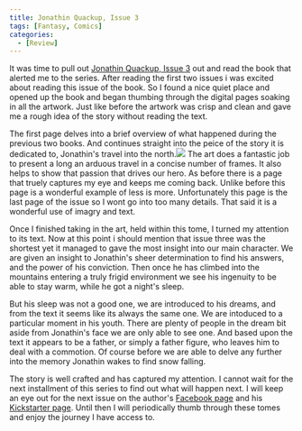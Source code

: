 ```yaml
---
title: Jonathin Quackup, Issue 3
tags: [Fantasy, Comics]
categories:
  - [Review]
---
```

It was time to pull out [Jonathin Quackup, Issue 3](https://www.comixcentral.com/products/jonathin-quackup-of-the-planet-weralt-3/) out and read the book that alerted me to the series.  After reading the first two issues i was excited about reading this issue of the book.  So I found a nice quiet place and opened up the book and began thumbing through the digital pages soaking in all the artwork.  Just like before the artwork was crisp and clean and gave me a rough idea of the story without reading the text.

The first page delves into a brief overview of what happened during the previous two books.  And continues straight into the peice of the story it is dedicated to, Jonathin's travel into the north.<!-- more --><span class="embedded-image-left">![](./jonathin-quackup-issue-3.jpg)</span>  The art does a fantastic job to present a long an arduous travel in a concise number of frames.  It also helps to show that passion that drives our hero.  As before there is a page that truely captures my eye and keeps me coming back.  Unlike before this page is a wonderful example of less is more.  Unfortunately this page is the last page of the issue so I wont go into too many details.  That said it is a wonderful use of imagry and text.

Once I finished taking in the art, held within this tome, I turned my attention to its text.  Now at this point i should mention that issue three was the shortest yet it managed to gave the most insight into our main character.  We are given an insight to Jonathin's sheer determination to find his answers, and the power of his conviction.  Then once he has climbed into the mountains entering a truly frigid environment we see his ingenuity to be able to stay warm, while he got a night's sleep.

But his sleep was not a good one, we are introduced to his dreams, and from the text it seems like its always the same one.  We are intoduced to a particular moment in his youth.  There are plenty of people in the dream bit aside from Jonathin's face we are only able to see one.  And based upon the text it appears to be a father, or simply a father figure, who leaves him to deal with a commotion.  Of course before we are able to delve any further into the memory Jonathin wakes to find snow falling.

The story is well crafted and has captured my attention.  I cannot wait for the next installment of this series to find out what will happen next.  I will keep an eye out for the next issue on the author's [Facebook page](https://www.facebook.com/myalarmclock/) and his [Kickstarter page](https://www.kickstarter.com/profile/raytoons/created).  Until then I will periodically thumb through these tomes and enjoy the journey I have access to.